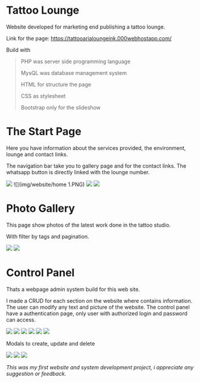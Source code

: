 # Tattoo Lounge
Website developed for marketing end publishing a tattoo lounge.

Link for the page: https://tattooarialoungeink.000webhostapp.com/

Build with

>PHP was server side programming language
>
>MysQL was database management system
>
>HTML for structure the page
>
>CSS as stylesheet
>
>Bootstrap only for the slideshow

# The Start Page
Here you have information about the services provided, the environment, lounge and contact links.

The navigation bar take you to gallery page and for the contact links.
The whatsapp button is directly linked with the lounge number.

![](img/website/home.PNG)
![](img/website/home 1.PNG)
![](img/website/artists.PNG)
![](img/website/sponsors.PNG)

# Photo Gallery
This page show photos of the latest work done in the tattoo studio.

With filter by tags and pagination.

![](img/website/gallery.PNG)
![](img/website/gallery1.PNG)

# Control Panel
Thats a webpage admin system build for this web site.

I made a CRUD for each section on the website where contains information.
The user can modify any text and picture of the website.
The control panel have a authentication page, only user with authorized login and password can access.

![](img/admin/login.PNG)
![](img/admin/post.PNG)
![](img/admin/slide.PNG)
![](img/admin/sponsors.PNG)
![](img/admin/gallery.PNG)
![](img/admin/gallery01.PNG)

Modals to create, update and delete

![](img/admin/create.PNG)
![](img/admin/edit.PNG)
![](img/admin/delete.PNG)

*This was my first website and system development project, i appreciate any suggestion or feedback.*
